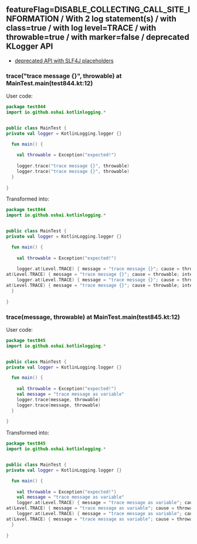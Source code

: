 ## featureFlag=DISABLE_COLLECTING_CALL_SITE_INFORMATION / With 2 log statement(s) / with class=true / with log level=TRACE / with throwable=true / with marker=false / deprecated KLogger API

* [deprecated API with SLF4J placeholders](deprecated-slf4j-placeholders.md)

###  trace("trace message {}", throwable) at MainTest.main(test844.kt:12)

User code:
```kotlin
package test844
import io.github.oshai.kotlinlogging.*


public class MainTest {
private val logger = KotlinLogging.logger {}

  fun main() {
    
    val throwable = Exception("expected!")
    
    logger.trace("trace message {}", throwable)
    logger.trace("trace message {}", throwable)
  }
  
}


```
  
Transformed into:
```kotlin
package test844
import io.github.oshai.kotlinlogging.*


public class MainTest {
private val logger = KotlinLogging.logger {}

  fun main() {
    
    val throwable = Exception("expected!")
    
    logger.at(Level.TRACE) { message = "trace message {}"; cause = throwable; internalCompilerData = KLoggingEventBuilder.InternalCompilerData(messageTemplate = ""trace message {}"")
at(Level.TRACE) { message = "trace message {}"; cause = throwable; internalCompilerData = KLoggingEventBuilder.InternalCompilerData(messageTemplate = ""trace message {}"")
    logger.at(Level.TRACE) { message = "trace message {}"; cause = throwable; internalCompilerData = KLoggingEventBuilder.InternalCompilerData(messageTemplate = ""trace message {}"")
at(Level.TRACE) { message = "trace message {}"; cause = throwable; internalCompilerData = KLoggingEventBuilder.InternalCompilerData(messageTemplate = ""trace message {}"")
  }
  
}


```

###  trace(message, throwable) at MainTest.main(test845.kt:12)

User code:
```kotlin
package test845
import io.github.oshai.kotlinlogging.*


public class MainTest {
private val logger = KotlinLogging.logger {}

  fun main() {
    
    val throwable = Exception("expected!")
    val message = "trace message as variable"
    logger.trace(message, throwable)
    logger.trace(message, throwable)
  }
  
}


```
  
Transformed into:
```kotlin
package test845
import io.github.oshai.kotlinlogging.*


public class MainTest {
private val logger = KotlinLogging.logger {}

  fun main() {
    
    val throwable = Exception("expected!")
    val message = "trace message as variable"
    logger.at(Level.TRACE) { message = "trace message as variable"; cause = throwable; internalCompilerData = KLoggingEventBuilder.InternalCompilerData(messageTemplate = "message")
at(Level.TRACE) { message = "trace message as variable"; cause = throwable; internalCompilerData = KLoggingEventBuilder.InternalCompilerData(messageTemplate = "message")
    logger.at(Level.TRACE) { message = "trace message as variable"; cause = throwable; internalCompilerData = KLoggingEventBuilder.InternalCompilerData(messageTemplate = "message")
at(Level.TRACE) { message = "trace message as variable"; cause = throwable; internalCompilerData = KLoggingEventBuilder.InternalCompilerData(messageTemplate = "message")
  }
  
}


```

